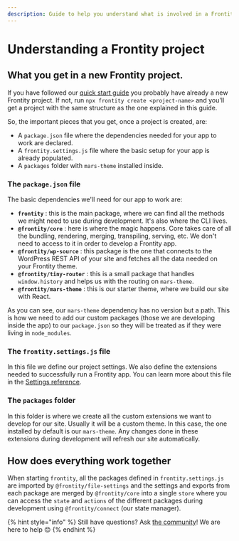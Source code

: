 ```yaml
---
description: Guide to help you understand what is involved in a Frontity project
---
```


# Understanding a Frontity project

## What you get in a new Frontity project.

If you have followed our [quick start guide](../getting-started/quick-start-guide.md) you probably have already a new Frontity project. If not, run `npx frontity create <project-name>` and you'll get a project with the same structure as the one explained in this guide.

So, the important pieces that you get, once a project is created, are:

* A `package.json` file where the dependencies needed for your app to work are declared.
* A `frontity.settings.js` file where the basic setup for your app is already populated.
* A `packages` folder with `mars-theme` installed inside.

### The `package.json` file

The basic dependencies we'll need for our app to work are:

* **`frontity`** : this is the main package, where we can find all the methods we might need to use during development. It's also where the CLI lives.
* **`@frontity/core`** : here is where the magic happens. Core takes care of all the bundling, rendering, merging, transpiling, serving, etc. We don't need to access to it in order to develop a Frontity app.
* **`@frontity/wp-source`** : this package is the one that connects to the WordPress REST API of your site and fetches all the data needed on your Frontity theme.
* **`@frontity/tiny-router`** : this is a small package that handles `window.history` and helps us with the routing on `mars-theme`.
* **`@frontity/mars-theme`** : this is our starter theme, where we build our site with React.

As you can see, our `mars-theme` dependency has no version but a path. This is how we need to add our custom packages \(those we are developing inside the app\) to our `package.json` so they will be treated as if they were living in `node_modules`.

### The `frontity.settings.js` file

In this file we define our project settings. We also define the extensions needed to successfully run a Frontity app. You can learn more about this file in the [Settings reference](https://docs.frontity.org/learning-frontity/settings).

### The `packages` folder

In this folder is where we create all the custom extensions we want to develop for our site. Usually it will be a custom theme. In this case, the one installed by default is our `mars-theme`. Any changes done in these extensions during development will refresh our site automatically.

## How does everything work together

When starting `frontity`, all the packages defined in `frontity.settings.js` are imported by `@frontity/file-settings` and the settings and exports from each package are merged by `@frontity/core` into a single `store` where you can access the `state` and `actions` of the different packages during development using `@frontity/connect` \(our state manager\).

{% hint style="info" %}
Still have questions? Ask [the community](https://community.frontity.org/)! We are here to help 😊
{% endhint %}

